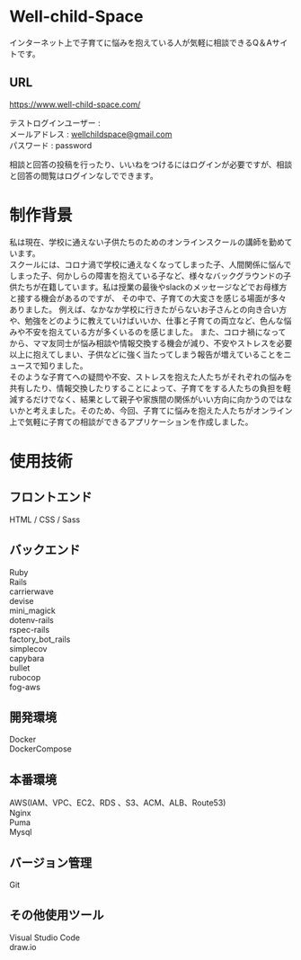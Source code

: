 # Well-child-Space
インターネット上で子育てに悩みを抱えている人が気軽に相談できるQ＆Aサイトです。

## URL
https://www.well-child-space.com/

テストログインユーザー :  
メールアドレス : wellchildspace@gmail.com  
パスワード : password

相談と回答の投稿を行ったり、いいねをつけるにはログインが必要ですが、相談と回答の閲覧はログインなしでできます。  

# 制作背景  
私は現在、学校に通えない子供たちのためのオンラインスクールの講師を勤めています。  
スクールには、コロナ渦で学校に通えなくなってしまった子、人間関係に悩んでしまった子、何かしらの障害を抱えている子など、様々なバックグラウンドの子供たちが在籍しています。私は授業の最後やslackのメッセージなどでお母様方と接する機会があるのですが、
その中で、子育ての大変さを感じる場面が多々ありました。
例えば、なかなか学校に行きたがらないお子さんとの向き合い方や、勉強をどのように教えていけばいいか、仕事と子育ての両立など、色んな悩みや不安を抱えている方が多くいるのを感じました。
また、コロナ禍になってから、ママ友同士が悩み相談や情報交換する機会が減り、不安やストレスを必要以上に抱えてしまい、子供などに強く当たってしまう報告が増えていることをニュースで知りました。  
そのような子育てへの疑問や不安、ストレスを抱えた人たちがそれぞれの悩みを共有したり、情報交換したりすることによって、子育てをする人たちの負担を軽減するだけでなく、結果として親子や家族間の関係がいい方向に向かうのではないかと考えました。そのため、今回、子育てに悩みを抱えた人たちがオンライン上で気軽に子育ての相談ができるアプリケーションを作成しました。

# 使用技術
## フロントエンド  
HTML / CSS / Sass

## バックエンド  
Ruby  
Rails   
carrierwave  
devise  
mini_magick  
dotenv-rails  
rspec-rails  
factory_bot_rails  
simplecov  
capybara  
bullet  
rubocop  
fog-aws  

## 開発環境  
Docker  
DockerCompose  

## 本番環境  
AWS(IAM、VPC、EC2、RDS 、S3、ACM、ALB、Route53)  
Nginx  
Puma  
Mysql   

## バージョン管理  
Git   

## その他使用ツール  
Visual Studio Code  
draw.io
